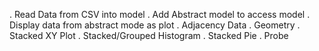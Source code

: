 . Read Data from CSV into model
. Add Abstract model to access model
. Display data from abstract mode as plot
. Adjacency Data
. Geometry
. Stacked XY Plot
. Stacked/Grouped Histogram
. Stacked Pie
. Probe
